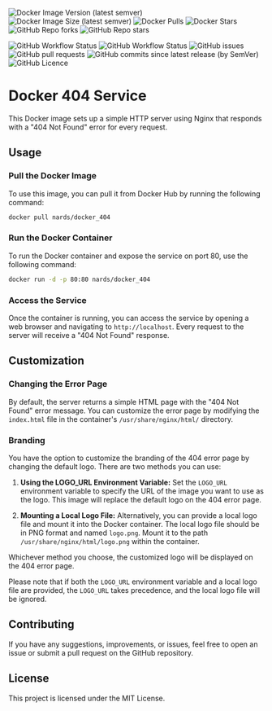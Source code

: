 ![Docker Image Version (latest semver)](https://img.shields.io/docker/v/nards/docker_404?sort=semver&label=Version&logo=docker)
![Docker Image Size (latest semver)](https://img.shields.io/docker/image-size/nards/docker_404?label=Size&logo=docker)
![Docker Pulls](https://img.shields.io/docker/pulls/nards/docker_404?label=Pulls&logo=docker)
![Docker Stars](https://img.shields.io/docker/stars/nards/docker_404?label=Stars&logo=docker)
![GitHub Repo forks](https://img.shields.io/github/forks/nards-it/docker_404?label=Forks&logo=github)
![GitHub Repo stars](https://img.shields.io/github/stars/nards-it/docker_404?label=Stars&logo=github)

![GitHub Workflow Status](https://img.shields.io/github/actions/workflow/status/nards-it/docker_404/main.yaml?label=Latest%20build&logo=github)
![GitHub Workflow Status](https://img.shields.io/github/actions/workflow/status/nards-it/docker_404/release.yaml?label=Last%20release%20build&logo=github)
![GitHub issues](https://img.shields.io/github/issues/nards-it/docker_404?label=Issues&logo=github)
![GitHub pull requests](https://img.shields.io/github/issues-pr/nards-it/docker_404?label=Pull%20requests&logo=github)
![GitHub commits since latest release (by SemVer)](https://img.shields.io/github/commits-since/nards-it/docker_404/latest?sort=semver)
![GitHub Licence](https://img.shields.io/github/license/nards-it/docker_404)

# Docker 404 Service

This Docker image sets up a simple HTTP server using Nginx that responds with a "404 Not Found" error for every request.

## Usage

### Pull the Docker Image

To use this image, you can pull it from Docker Hub by running the following command:

```bash
docker pull nards/docker_404
```

### Run the Docker Container

To run the Docker container and expose the service on port 80, use the following command:

```bash
docker run -d -p 80:80 nards/docker_404
```


### Access the Service

Once the container is running, you can access the service by opening a web browser and navigating to `http://localhost`. Every request to the server will receive a "404 Not Found" response.

## Customization

### Changing the Error Page

By default, the server returns a simple HTML page with the "404 Not Found" error message. You can customize the error page by modifying the `index.html` file in the container's `/usr/share/nginx/html/` directory.

### Branding

You have the option to customize the branding of the 404 error page by changing the default logo. There are two methods you can use:

1. **Using the LOGO_URL Environment Variable:** Set the `LOGO_URL` environment variable to specify the URL of the image you want to use as the logo. This image will replace the default logo on the 404 error page.

2. **Mounting a Local Logo File:** Alternatively, you can provide a local logo file and mount it into the Docker container. The local logo file should be in PNG format and named `logo.png`. Mount it to the path `/usr/share/nginx/html/logo.png` within the container.

Whichever method you choose, the customized logo will be displayed on the 404 error page.

Please note that if both the `LOGO_URL` environment variable and a local logo file are provided, the `LOGO_URL` takes precedence, and the local logo file will be ignored.


## Contributing

If you have any suggestions, improvements, or issues, feel free to open an issue or submit a pull request on the GitHub repository.

## License

This project is licensed under the MIT License.
